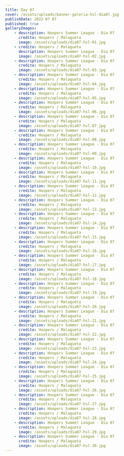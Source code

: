 ```yaml
---
title: Day 07
cover: /assets/uploads/banner-galeria-hsl-dia07.jpg
publishDate: 2022 07 07
published: true
galleryImages:
    - description: Hoopers Summer League - Dia 07
      credito: Hoopers / Malagueta
      image: /assets/uploads/dia07-hsl-01.jpg
    - credito: Hoopers / Malagueta
      description: Hoopers Summer League - Dia 07
      image: /assets/uploads/dia07-hsl-02.jpg
    - description: Hoopers Summer League - Dia 07
      credito: Hoopers / Malagueta
      image: /assets/uploads/dia07-hsl-03.jpg
    - description: Hoopers Summer League - Dia 07
      credito: Hoopers / Malagueta
      image: /assets/uploads/dia07-hsl-04.jpg
    - description: Hoopers Summer League - Dia 07
      credito: Hoopers / Malagueta
      image: /assets/uploads/dia07-hsl-05.jpg
    - description: Hoopers Summer League - Dia 07
      credito: Hoopers / Malagueta
      image: /assets/uploads/dia07-hsl-06.jpg
    - description: Hoopers Summer League - Dia 07
      credito: Hoopers / Malagueta
      image: /assets/uploads/dia07-hsl-07.jpg
    - description: Hoopers Summer League - Dia 07
      credito: Hoopers / Malagueta
      image: /assets/uploads/dia07-hsl-08.jpg
    - description: Hoopers Summer League - Dia 07
      credito: Hoopers / Malagueta
      image: /assets/uploads/dia07-hsl-09.jpg
    - description: Hoopers Summer League - Dia 07
      credito: Hoopers / Malagueta
      image: /assets/uploads/dia07-hsl-10.jpg
    - description: Hoopers Summer League - Dia 07
      credito: Hoopers / Malagueta
      image: /assets/uploads/dia07-hsl-11.jpg
    - description: Hoopers Summer League - Dia 07
      credito: Hoopers / Malagueta
      image: /assets/uploads/dia07-hsl-12.jpg
    - description: Hoopers Summer League - Dia 07
      credito: Hoopers / Malagueta
      image: /assets/uploads/dia07-hsl-13.jpg
    - description: Hoopers Summer League - Dia 07
      credito: Hoopers / Malagueta
      image: /assets/uploads/dia07-hsl-14.jpg
    - description: Hoopers Summer League - Dia 07
      credito: Hoopers / Malagueta
      image: /assets/uploads/dia07-hsl-15.jpg
    - description: Hoopers Summer League - Dia 07
      credito: Hoopers / Malagueta
      image: /assets/uploads/dia07-hsl-16.jpg
    - description: Hoopers Summer League - Dia 07
      credito: Hoopers / Malagueta
      image: /assets/uploads/dia07-hsl-17.jpg
    - description: Hoopers Summer League - Dia 07
      credito: Hoopers / Malagueta
      image: /assets/uploads/dia07-hsl-18.jpg
    - description: Hoopers Summer League - Dia 07
      credito: Hoopers / Malagueta
      image: /assets/uploads/dia07-hsl-19.jpg
    - description: Hoopers Summer League - Dia 07
      credito: Hoopers / Malagueta
      image: /assets/uploads/dia07-hsl-20.jpg
    - description: Hoopers Summer League - Dia 07
      credito: Hoopers / Malagueta
      image: /assets/uploads/dia07-hsl-21.jpg
    - description: Hoopers Summer League - Dia 07
      credito: Hoopers / Malagueta
      image: /assets/uploads/dia07-hsl-22.jpg
    - description: Hoopers Summer League - Dia 07
      credito: Hoopers / Malagueta
      image: /assets/uploads/dia07-hsl-23.jpg
    - description: Hoopers Summer League - Dia 07
      credito: Hoopers / Malagueta
      image: /assets/uploads/dia07-hsl-24.jpg
    - description: Hoopers Summer League - Dia 07
      credito: Hoopers / Malagueta
      image: /assets/uploads/dia07-hsl-25.jpg
    - description: Hoopers Summer League - Dia 07
      credito: Hoopers / Malagueta
      image: /assets/uploads/dia07-hsl-26.jpg
    - description: Hoopers Summer League - Dia 07
      credito: Hoopers / Malagueta
      image: /assets/uploads/dia07-hsl-27.jpg
    - description: Hoopers Summer League - Dia 07
      credito: Hoopers / Malagueta
      image: /assets/uploads/dia07-hsl-28.jpg
    - description: Hoopers Summer League - Dia 07
      credito: Hoopers / Malagueta
      image: /assets/uploads/dia07-hsl-29.jpg
    - description: Hoopers Summer League - Dia 07
      credito: Hoopers / Malagueta
      image: /assets/uploads/dia07-hsl-30.jpg
---
```

